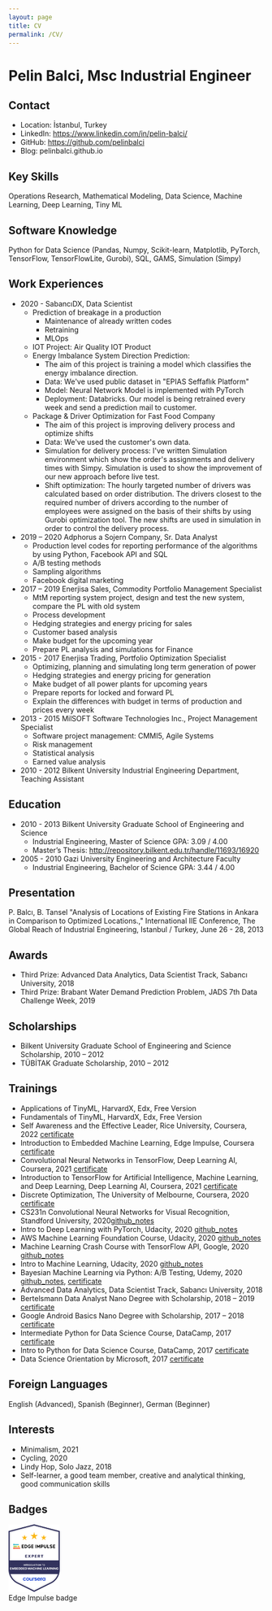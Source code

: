 ```yaml
---
layout: page
title: CV
permalink: /CV/
---
```


# Pelin Balci, Msc Industrial Engineer

## Contact
* Location: İstanbul, Turkey
* LinkedIn: https://www.linkedin.com/in/pelin-balci/
* GitHub: https://github.com/pelinbalci
* Blog: pelinbalci.github.io

## Key Skills
Operations Research, Mathematical Modeling, Data Science, Machine Learning, Deep Learning, Tiny ML

## Software Knowledge
Python for Data Science (Pandas, Numpy, Scikit-learn, Matplotlib, PyTorch, TensorFlow, TensorFlowLite, Gurobi), SQL, GAMS,
Simulation (Simpy)

## Work Experiences
- 2020 - SabancıDX, Data Scientist
    - Prediction of breakage in a production
        - Maintenance of already written codes
        - Retraining 
        - MLOps
    - IOT Project: Air Quality IOT Product 
    - Energy Imbalance System Direction Prediction: 
        - The aim of this project is training a model which classifies the energy
      imbalance direction.
        - Data: We've used public dataset in "EPIAS Seffaflık Platform" 
        - Model: Neural Network Model is implemented with PyTorch
        - Deployment: Databricks. Our model is being retrained every week and send a prediction mail to customer. 
    - Package & Driver Optimization for Fast Food Company
        - The aim of this project is improving delivery process and optimize shifts
        - Data: We've used the customer's own data. 
        - Simulation for delivery process: I've written Simulation environment which show the order's assignments and delivery times with Simpy. 
          Simulation is used to show the improvement of our new approach before live test. 
        - Shift optimization: The hourly targeted number of drivers was calculated based on order distribution. The 
          drivers closest to the required number of drivers according to the number of employees were assigned on the 
          basis of their shifts by using Gurobi optimization tool. The new shifts are used in simulation in order to control the 
          delivery process. 
- 2019 – 2020   Adphorus a Sojern Company, Sr. Data Analyst
    - Production level codes for reporting performance of the algorithms by using Python, Facebook API and SQL 
    - A/B testing methods
    - Sampling algorithms 
    - Facebook digital marketing
- 2017 – 2019 	Enerjisa Sales, Commodity Portfolio Management Specialist
    - MtM reporting system project, design and test the new system, compare the PL with old system 
    - Process development
    - Hedging strategies and energy pricing for sales
    - Customer based analysis
    - Make budget for the upcoming year
    - Prepare PL analysis and simulations for Finance
- 2015 - 2017   Enerjisa Trading, Portfolio Optimization Specialist
    - Optimizing, planning and simulating long term generation of power
    - Hedging strategies and energy pricing for generation
    - Make budget of all power plants for upcoming years
    - Prepare reports for locked and forward PL
    - Explain the differences with budget in terms of production and prices every week
- 2013 - 2015   MilSOFT Software Technologies Inc., Project Management Specialist
    - Software project management: CMMI5, Agile Systems
    - Risk management 
    - Statistical analysis
    - Earned value analysis
- 2010 - 2012   Bilkent University Industrial Engineering Department, Teaching Assistant

## Education
- 2010 - 2013 	Bilkent University Graduate School of Engineering and Science
    - Industrial Engineering, Master of Science GPA: 3.09 / 4.00 
    - Master’s Thesis: http://repository.bilkent.edu.tr/handle/11693/16920
- 2005 - 2010	Gazi University Engineering and Architecture Faculty
    - Industrial Engineering, Bachelor of Science GPA: 3.44 / 4.00

## Presentation
P. Balcı, B. Tansel "Analysis of Locations of Existing Fire Stations in Ankara in Comparison to Optimized Locations.," 
International IIE Conference, The Global Reach of Industrial Engineering, Istanbul / Turkey, June 26 - 28, 2013

## Awards
- Third Prize: Advanced Data Analytics, Data Scientist Track, Sabancı University, 2018
- Third Prize: Brabant Water Demand Prediction Problem, JADS 7th Data Challenge Week, 2019

## Scholarships 
- Bilkent University Graduate School of Engineering and Science Scholarship, 2010 – 2012
- TÜBİTAK Graduate Scholarship, 2010 – 2012

## Trainings
- Applications of TinyML, HarvardX, Edx, Free Version
- Fundamentals of TinyML, HarvardX, Edx, Free Version
- Self Awareness and the Effective Leader, Rice University, Coursera, 2022 [certificate](https://www.coursera.org/account/accomplishments/certificate/LTMQE2RH5CFL)
- Introduction to Embedded Machine Learning, Edge Impulse, Coursera [certificate](https://www.coursera.org/account/accomplishments/certificate/X3URUA7UD6XL)
- Convolutional Neural Networks in TensorFlow, Deep Learning AI, Coursera, 2021 [certificate](https://www.coursera.org/account/accomplishments/certificate/DKW73Y8LDAQT)
- Introduction to TensorFlow for Artificial Intelligence, Machine Learning, and Deep Learning, Deep Learning AI, Coursera, 2021 [certificate](https://www.coursera.org/account/accomplishments/certificate/XNKW988DUE4H)
- Discrete Optimization, The University of Melbourne, Coursera, 2020 [certificate](https://www.coursera.org/account/accomplishments/certificate/EWZ43LNQU7DH)
- CS231n Convolutional Neural Networks for Visual Recognition, Standford University, 2020[github_notes](https://github.com/pelinbalci/Standford_CS231n)
- Intro to Deep Learning with PyTorch, Udacity, 2020 [github_notes](https://github.com/pelinbalci/Intro_Deep_Learning)
- AWS Machine Learning Foundation Course, Udacity, 2020 [github_notes](https://github.com/pelinbalci/aws_ml_foundations)
- Machine Learning Crash Course with TensorFlow API, Google, 2020 [github_notes](https://github.com/pelinbalci/machinelearning)
- Intro to Machine Learning, Udacity, 2020 [github_notes](https://github.com/pelinbalci/intro_to_ml)
- Bayesian Machine Learning via Python: A/B Testing, Udemy, 2020 [github_notes](https://github.com/pelinbalci/Bayesian-AB-Test), [certificate](https://www.udemy.com/certificate/UC-918b0d23-b95e-471f-b7fc-92f4438ce1e3/)
- Advanced Data Analytics, Data Scientist Track, Sabancı University, 2018
- Bertelsmann Data Analyst Nano Degree with Scholarship, 2018 – 2019 [certificate](https://graduation.udacity.com/confirm/URVHJGL)
- Google Android Basics Nano Degree with Scholarship, 2017 – 2018 [certificate](https://graduation.udacity.com/confirm/APRDAZTN)
- Intermediate Python for Data Science Course, DataCamp, 2017 [certificate](https://www.datacamp.com/statement-of-accomplishment/course/415c57b9164ac3a2066d0617d4ddbf094305bc99)
- Intro to Python for Data Science Course, DataCamp, 2017 [certificate](https://www.datacamp.com/statement-of-accomplishment/course/9502c7b48b86f828d9d1c034a255b57d605a3b14)
- Data Science Orientation by Microsoft, 2017 [certificate](https://courses.edx.org/certificates/c987d9529a7f436aa392d1afcfe7db72)

## Foreign Languages 
English (Advanced), Spanish (Beginner), German (Beginner)

## Interests
- Minimalism, 2021
- Cycling, 2020
- Lindy Hop, Solo Jazz, 2018
- Self-learner, a good team member, creative and analytical thinking, good communication skills

## Badges

<div class="fig figcenter fighighlight">
  <img src="/assets/tinyml_images/badge.PNG" width="20%">
  <div class="figcaption">Edge Impulse badge</div>
</div>